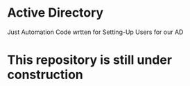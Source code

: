 # Active Directory
 Just Automation Code wrtten for Setting-Up Users for our AD

# This repository is still under construction